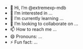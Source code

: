 - 👋 Hi, I’m @extremexp-mdb
- 👀 I’m interested in ...
- 🌱 I’m currently learning ...
- 💞️ I’m looking to collaborate on ...
- 📫 How to reach me ...
- 😄 Pronouns: ...
- ⚡ Fun fact: ...

<!---
extremexp-mdb/extremexp-mdb is a ✨ special ✨ repository because its `README.md` (this file) appears on your GitHub profile.
You can click the Preview link to take a look at your changes.
--->

